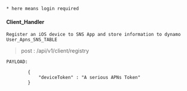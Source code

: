 ```* here means login required```

#### Client_Handler

    Register an iOS device to SNS App and store information to dynamo User_Apns_SNS_TABLE

> post : /api/v1/client/registry

```
PAYLOAD:

        {
            "deviceToken" : "A serious APNs Token"
        }
```
